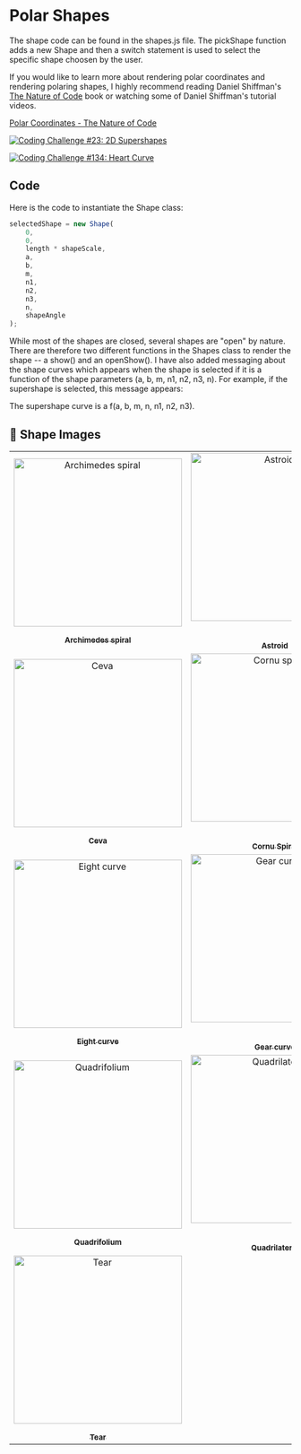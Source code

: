 # Polar Shapes

The shape code can be found in the shapes.js file. The pickShape function adds a new Shape and then a switch statement is used to select the specific shape choosen by the user.

If you would like to learn more about rendering polar coordinates and rendering polaring shapes, I highly recommend reading Daniel Shiffman's [The Nature of Code](https://natureofcode.com/) book or watching some  of Daniel Shiffman's tutorial videos.

[Polar Coordinates - The Nature of Code](https://www.youtube.com/watch?v=O5wjXoFrau4k)

[![Coding Challenge #23: 2D Supershapes](https://img.youtube.com/vi/ksRoh-10lak/0.jpg)](https://www.youtube.com/watch?v=ksRoh-10lak)

[![Coding Challenge #134: Heart Curve](https://img.youtube.com/vi/oUBAi9xQ2X4/0.jpg)](https://www.youtube.com/watch?v=oUBAi9xQ2X4)

## Code

Here is the code to instantiate the Shape class: 

```JavaScript
selectedShape = new Shape(
    0,
    0,
    length * shapeScale,
    a,
    b,
    m,
    n1,
    n2,
    n3,
    n,
    shapeAngle
);
```

While most of the shapes are closed, several shapes are "open" by nature. There are therefore two different functions in the Shapes class to render the shape -- a show() and an openShow(). I have also added messaging about the shape curves which appears when the shape is selected if it is a function of the shape parameters (a, b, m, n1, n2, n3, n). For example, if the supershape is selected, this message appears:

The supershape curve is a f(a, b, m, n, n1, n2, n3).

## 🌄 Shape Images

<!-- IMAGE-LIST:START - Do not remove or modify this section -->
<!-- prettier-ignore-start -->
<!-- markdownlint-disable -->
<table>
  <tbody>
   <tr>
     <td align="center"><a href="Shape-Examples/archimedes.md"> <img class="img" src="../assets/rshape-images/archimedes.jpg" alt="Archimedes spiral" style="vertical-align:top;" width="300" /><br /><sub><b><br/>Archimedes spiral</b></sub></a></td>
     <td align="center"><a href="Shape-Examples/astroid.md"> <img class="img" src="../assets/rshape-images/astroid.jpg" alt="Astroid" style=" display: block;
    margin-left: auto;
    margin-right: auto;" width="300" /><br /><sub><b><br/>Astroid</b></sub></a></td>
     <td align="center"><a href="Shape-Examples/bicorn.md"> <img class="img" src="../assets/rshape-images/bicorn.jpg" alt="Bicorn" style="vertical-align:top;" width="300" /><br /><sub><b><br/>Bicorn </b></sub></a></td>
     <td align="center"><a href="Shape-Examples/cassini.md"> <img class="img" src="../assets/rshape-images/cassini.jpg" alt="Cassini oval" style=" display: block;
    margin-left: auto;
    margin-right: auto;" width="300" /><br /><sub><b><br/>Cassini oval</b></sub></a></td>
    </tr>
    <tr>
     <td align="center"><a href="Shape-Examples/ceva.md"> <img class="img" src="../assets/rshape-images/ceva.jpg" alt="Ceva" style="vertical-align:top;" width="300" /><br /><sub><b><br/>Ceva</b></sub></a></td>
     <td align="center"><a href="Shape-Examples/cornu.md"> <img class="img" src="../assets/rshape-images/cornu.jpg" alt="Cornu spiral" style=" display: block;
    margin-left: auto;
    margin-right: auto;" width="300" /><br /><sub><b><br/>Cornu Spiral</b></sub></a></td>
     <td align="center"><a href="Shape-Examples/cross.md"> <img class="img" src="../assets/rshape-images/cross.jpg" alt="Cross" style="vertical-align:top;" width="300" /><br /><sub><b><br/>Maltese Cross</b></sub></a></td>
     <td align="center"><a href="Shape-Examples/deltoid.md"> <img class="img" src="../assets/rshape-images/deltoid.jpg" alt="Deltoid" style=" display: block;
    margin-left: auto;
    margin-right: auto;" width="300" /><br /><sub><b><br/>Deltoid</b></sub></a></td>
    </tr>
    <tr>
     <td align="center"><a href="Shape-Examples/eight.md"> <img class="img" src="../assets/rshape-images/eight.jpg" alt="Eight curve" style="vertical-align:top;" width="300" /><br /><sub><b><br/>Eight curve</b></sub></a></td>
     <td align="center"><a href="Shape-Examples/gear.md"> <img class="img" src="../assets/rshape-images/gear.jpg" alt="Gear curve" style=" display: block;
    margin-left: auto;
    margin-right: auto;" width="300" /><br /><sub><b><br/>Gear curve</b></sub></a></td>
     <td align="center"><a href="Shape-Examples/heart.md"> <img class="img" src="../assets/rshape-images/heart.jpg" alt="Heart curve" style=" display: block;
    margin-left: auto;
    margin-right: auto;" width="300" /><br /><sub><b><br/>Heart curve</b></sub></a></td>
     <td align="center"><a href="Shape-Examples/kiss.md"> <img class="img" src="../assets/rshape-images/kiss.jpg" alt="Kiss curve" style="vertical-align:top;" width="300" /><br /><sub><b><br/>Kiss curve</b></sub></a></td>
    </tr>
    <tr>
     <td align="center"><a href="Shape-Examples/quadrifolium.md"> <img class="img" src="../assets/rshape-images/quadrifolium.jpg" alt="Quadrifolium" style="vertical-align:top;" width="300" /><br /><sub><b><br/>Quadrifolium</b></sub></a></td>
     <td align="center"><a href="Shape-Examples/quadrilateral.md"> <img class="img" src="../assets/rshape-images/quadrilateral.jpg" alt="Quadrilateral" style=" display: block;
    margin-left: auto;
    margin-right: auto;" width="300" /><br /><sub><b><br/>Quadrilateral</b></sub></a></td>
     <td align="center"><a href="Shape-Examples/superellipse.md"> <img class="img" src="../assets/rshape-images/superellipse.jpg" alt="Superellipse" style="vertical-align:top;" width="300" /><br /><sub><b><br/>Superellipse</b></sub></a></td>
       <td align="center"><a href="Shape-Examples/supershape.md"> <img class="img" src="../assets/rshape-images/supershape.jpg" alt="Supershape" style=" display: block;
    margin-left: auto;
    margin-right: auto;" width="300" /><br /><sub><b><br/>Supershape</b></sub></a></td>
    </tr>
    <tr>
     <td align="center"><a href="Shape-Examples/tear.md"> <img class="img" src="../assets/rshape-images/tear.jpg" alt="Tear" style="vertical-align:top;" width="300" /><br /><sub><b><br/>Tear</b></sub></a></td>
     </tr>
 </tbody>
</table>

<!-- markdownlint-restore -->
<!-- prettier-ignore-end -->

<!-- IMAGE-LIST:END -->